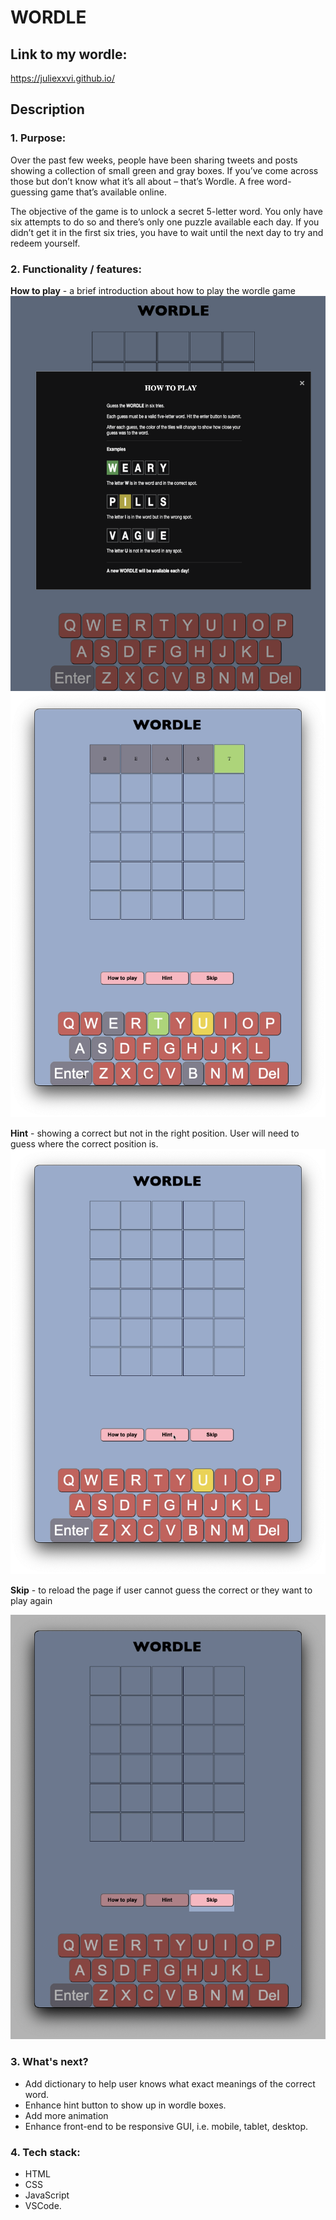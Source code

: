 # WORDLE

## Link to my wordle:

<https://juliexxvi.github.io/>

## Description

### 1. Purpose:

Over the past few weeks, people have been sharing tweets and posts showing a collection of small green and gray boxes. If you’ve come across those but don’t know what it’s all about – that’s Wordle. A free word-guessing game that’s available online.

The objective of the game is to unlock a secret 5-letter word. You only have six attempts to do so and there’s only one puzzle available each day. If you didn’t get it in the first six tries, you have to wait until the next day to try and redeem yourself.

### 2. Functionality / features:

**How to play** - a brief introduction about how to play the wordle game
<img alt="How to play" src="./How-to-play.png" />
<img alt="Userword" src="./Users-word.png" />

**Hint** - showing a correct but not in the right position. User will need to guess where the correct position is.
<img alt="Hint button" src="./Wordle-Hint.png" />


**Skip** - to reload the page if user cannot guess the correct or they want to play again

<img alt="Skip button" src="./Wordle-Skip.png" />

### 3. What's next?

- Add dictionary to help user knows what exact meanings of the correct word.
- Enhance hint button to show up in wordle boxes.
- Add more animation
- Enhance front-end to be responsive GUI, i.e. mobile, tablet, desktop.

### 4. Tech stack:

- HTML
- CSS
- JavaScript
- VSCode.
